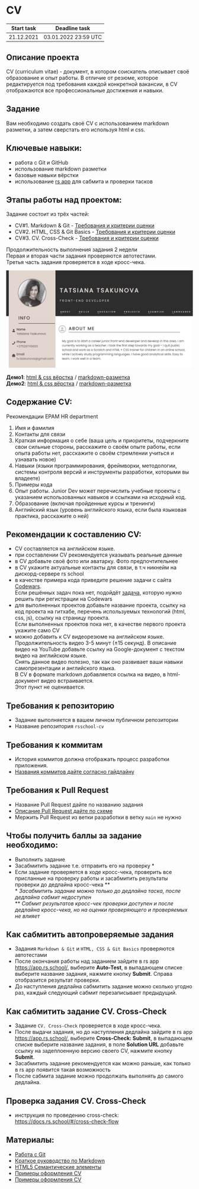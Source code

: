 # CV

| Start task | Deadline task        | 
|------------|----------------------|
| 21.12.2021 | 03.01.2022 23:59 UTC |

## Описание проекта
CV (сurriculum vitae) - документ, в котором соискатель описывает своё образование и опыт работы. В отличие от резюме, которое редактируется под требования каждой конкретной вакансии, в CV отображаются все профессиональные достижения и навыки.  

## Задание
Вам необходимо создать своё CV с использованием markdown разметки, а затем сверстать его используя html и css.

## Ключевые навыки:
- работа с Git и GitHub
- использование markdown разметки
- базовые навыки вёрстки
- использование [rs app](https://app.rs.school/) для сабмита и проверки тасков

## Этапы работы над проектом:
Задание состоит из трёх частей:
- CV#1. Markdown & Git - [Требования и критерии оценки](git-markdown.md)
- CV#2. HTML, CSS & Git Basics - [Требования и критерии оценки](html-css-git.md)
- CV#3. CV. Cross-Check - [Требования и критерии оценки](cv-stage0.md)

Продолжительность выполнения задания 2 недели  
Первая и вторая части задания проверяются автотестами.  
Третья часть задания проверяется в ходе кросс-чека.  

<kbd>![screenshot](images/cv.jpg)</kbd>

**Демо1**: [html & css вёрстка](https://kusakinvova.github.io/rsschool-cv/) / [markdown-разметка](https://kusakinvova.github.io/rsschool-cv/cv)  
**Демо2**: [html & css вёрстка](https://tsakunova.github.io/rsschool-cv/) / [markdown-разметка](https://tsakunova.github.io/rsschool-cv/cv)  

## Содержание CV:
Рекомендации EPAM HR department 
1. Имя и фамилия
2. Контакты для связи
3. Краткая информация о себе (ваша цель и приоритеты, подчеркните свои сильные стороны, расскажите о своём опыте работы, если опыта работы нет, расскажите о своём стремлении учиться и узнавать новое)
4. Навыки (языки программирования, фреймворки, методологии, системы контроля версий и инструменты разработки, которыми вы владеете)
5. Примеры кода
6. Опыт работы. Junior Dev может перечислить учебные проекты с указанием использованных навыков и ссылками на исходный код. 
7. Образование (включая пройденные курсы и тренинги)
8. Английский язык (уровень английского языка, если была языковая практика, расскажите о ней)

## Рекомендации к составлению CV:
- CV составляется на английском языке.
- при составлении CV рекомендуется указывать реальные данные
- в CV добавьте своё фото или аватарку. Фото предпочтительнее
- в CV укажите актуальные контакты для связи, в т.ч никнейм на дискорд-сервере rs school
- в качестве примера кода приведите решение задачи с сайта [Codewars](https://www.codewars.com/).  
Если решённых задач пока нет, подойдёт [задача](https://www.codewars.com/kata/50654ddff44f800200000004/train/javascript), которую нужно решить при регистрации на Codewars
- для выполненных проектов добавьте название проекта, ссылку на код проекта на гитхабе, перечень используемых технологий (html, css, js), ссылку на страницу проекта.  
Если выполненных проектов пока нет, в качестве первого проекта укажите само CV
- можно добавить к CV видеорезюме на английском языке. Продолжительность видео 3-5 минут (±15 секунд). В описание видео на YouTube добавьте ссылку на Google-документ с текстом видео на английском языке.  
Снять данное видео полезно, так как оно развивает ваши навыки самопрезентации и английского языка.  
В CV в формате markdown добавляется ссылка на видео, в html-документ видео встраивается.  
Этот пункт не оценивается.  

## Требования к репозиторию
- Задание выполняется в вашем личном публичном репозитории
- Название репозитория `rsschool-cv`

## Требования к коммитам
- История коммитов должна отображать процесс разработки приложения.
- [Названия коммитов дайте согласно гайдлайну](https://docs.rs.school/#/git-convention)

## Требования к Pull Request
- Название Pull Request дайте по названию задания
- [Описание Pull Request дайте по схеме](https://docs.rs.school/#/pull-request-review-process?id=Требования-к-pull-request-pr)  
- Мержить Pull Request из ветки разработки в ветку `main` не нужно

## Чтобы получить баллы за задание необходимо: 
- Выполнить задание
- Засабмитить задание т.е. отправить его на проверку \*  
- Если задание проверяется в ходе кросс-чека, проверить все присланные на проверку работы и засабмитить результаты проверки до дедлайна кросс-чека \**  
\* *Засабмитить задание можно только до дедлайна таска, после дедлайна сабмит недоступен*  
\** *Сабмит результатов кросс-чек проверки доступен и после дедлайна кросс-чека, но на оценки проверяющего  и проверяемых не влияет*

## Как сабмитить автопроверяемые задания
- Задания `Markdown & Git` и `HTML, CSS & Git Basics` проверяются автотестами  
- После окончания работы над заданием зайдите в rs app https://app.rs.school/, выберите **Auto-Test**, в выпадающем списке выберите название задания, нажмите кнопку **Submit**. Справа отобразится результат проверки.  
- До наступления дедлайна сабмитить задание можно сколько угодно раз, каждый следующий сабмит перезаписывает предыдущий.

## Как сабмитить задание CV. Cross-Check
- Задание `CV. Cross-Check` проверяется в ходе кросс-чека.  
- После выдачи задания, но до наступления дедлайна зайдите в rs app https://app.rs.school/, выберите **Cross-Check: Submit**, в выпадающем списке выберите название задания, в поле **Solution URL** добавьте ссылку на задеплоенную версию своего CV, нажмите кнопку **Submit**.  
- Засабмитить задание рекомендуется как можно раньше, как только в rs app появится такая возможность
- После сабмита задание можно продолжать выполнять до самого дедлайна.

## Проверка задания CV. Cross-Check
- инструкция по проведению cross-check: https://docs.rs.school/#/cross-check-flow

## Материалы:
- [Работа с Git](git.md)
- [Краткое руководство по Markdown](https://paulradzkov.com/2014/markdown_cheatsheet/)
- [HTML5 Семантические элементы](https://html5css.ru/html/html5_semantic_elements.php)
- [Примеры оформления CV](https://www.freepik.com/free-photos-vectors/cv-template)
- [Примеры оформления CV](https://www.canva.com/resumes/templates/)